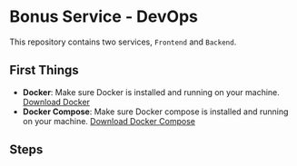 # Bonus Service - DevOps

This repository contains two services, `Frontend` and `Backend`.

## First Things

- **Docker**: Make sure Docker is installed and running on your machine. [Download Docker](https://www.docker.com/products/docker-desktop/)
- **Docker Compose**: Make sure Docker compose is installed and running on your machine. [Download Docker Compose](https://docs.docker.com/compose/install/)


## Steps

